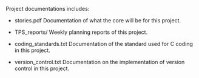 Project documentations includes:
  * stories.pdf
  Documentation of what the core will be for this project.
  
  * TPS_reports/
  Weekly planning reports of this project.
  
  * coding_standards.txt
  Documentation of the standard used for C coding in this project.
  
  * version_control.txt
  Documentation on the implementation of version control in this project.
  
  
  
  
  
